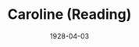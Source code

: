 ---
title: Caroline (Reading)
date: 1928-04-03
opening_date: 1928-04-03
closing_date:
layout: productions
playbill:
Theatre: Theatre Jacksonville
cast:
- Caroline Ashley: Mrs. William Macklin
- Robert Oldham: Don Ferrandou
- Isabella Trench: Mrs. Fitzhugh Allderdice
- Rex Cunningham: Lawrence Perkins, Jr.
- Cooper: Mrs. Burton Barrs
- Maurice Fulton: Mrs. Don. W. Ferrandou
- Dr. Cornish: W.R. Carter
crew:
- Stage Directions: Mrs. Willis M. Ball
- Set and Lighting:
  - Anne C. Lalor
  - Irene Von Osthoff
  - Tom Cashen
understudies:
orchestra:
---